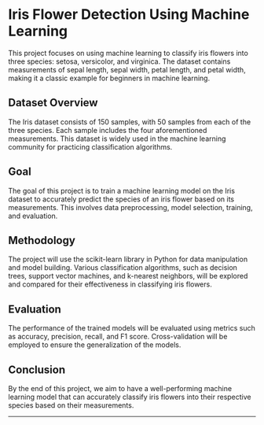 
# Iris Flower Detection Using Machine Learning

This project focuses on using machine learning to classify iris flowers into three species: setosa, versicolor, and virginica. The dataset contains measurements of sepal length, sepal width, petal length, and petal width, making it a classic example for beginners in machine learning.

## Dataset Overview

The Iris dataset consists of 150 samples, with 50 samples from each of the three species. Each sample includes the four aforementioned measurements. This dataset is widely used in the machine learning community for practicing classification algorithms.

## Goal

The goal of this project is to train a machine learning model on the Iris dataset to accurately predict the species of an iris flower based on its measurements. This involves data preprocessing, model selection, training, and evaluation.

## Methodology

The project will use the scikit-learn library in Python for data manipulation and model building. Various classification algorithms, such as decision trees, support vector machines, and k-nearest neighbors, will be explored and compared for their effectiveness in classifying iris flowers.

## Evaluation

The performance of the trained models will be evaluated using metrics such as accuracy, precision, recall, and F1 score. Cross-validation will be employed to ensure the generalization of the models.

## Conclusion

By the end of this project, we aim to have a well-performing machine learning model that can accurately classify iris flowers into their respective species based on their measurements.

---
